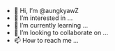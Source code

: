 - 👋 Hi, I’m @aungkyawZ
- 👀 I’m interested in ...
- 🌱 I’m currently learning ...
- 💞️ I’m looking to collaborate on ...
- 📫 How to reach me ...

<!---
aungkyawZ/aungkyawZ is a ✨ special ✨ repository because its `README.md` (this file) appears on your GitHub profile.
You can click the Preview link to take a look at your changes.
--->
